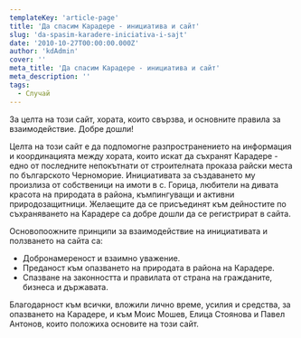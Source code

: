 ```yaml
---
templateKey: 'article-page'
title: 'Да спасим Карадере - инициатива и сайт'
slug: 'da-spasim-karadere-iniciativa-i-sajt'
date: '2010-10-27T00:00:00.000Z'
author: 'kdAdmin'
cover: ''
meta_title: 'Да спасим Карадере - инициатива и сайт'
meta_description: ''
tags:
  - Случай
---
```


За целта на този сайт, хората, които свързва, и основните правила за взаимодействие. Добре дошли!

Целта на този сайт е да подпомогне разпространението на информация и координацията между хората, които искат да съхранят Карадере - едно от последните непокътнати от строителната проказа райски места по българското Черноморие. Инициативата за създаването му произлиза от собственици на имоти в с. Горица, любители на дивата красота на природата в района, къмпингуващи и активни природозащитници. Желаещите да се присъединят към дейностите по съхраняването на Карадере са добре дошли да се регистрират в сайта.

Основопоожните принципи за взаимодействие на инициативата и ползването на сайта са:

- Добронамереност и взаимно уважение.
- Преданост към опазването на природата в района на Карадере.
- Спазване на законността и правилата от страна на гражданите, бизнеса и държавата.

Благодарност към всички, вложили лично време, усилия и средства, за опазването на Карадере, и към Моис Мошев, Елица Стоянова и Павел Антонов, които положиха основите на този сайт.
